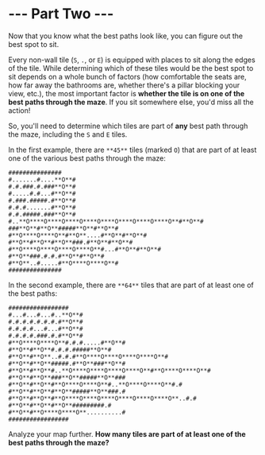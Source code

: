 # --- Part Two ---

Now that you know what the best paths look like, you can figure out the best spot to sit.

Every non-wall tile (`S`, `.`, or `E`) is equipped with places to sit along the edges of the tile. While determining which of these tiles would be the best spot to sit depends on a whole bunch of factors (how comfortable the seats are, how far away the bathrooms are, whether there's a pillar blocking your view, etc.), the most important factor is **whether the tile is on one of the best paths through the maze**. If you sit somewhere else, you'd miss all the action!

So, you'll need to determine which tiles are part of **any** best path through the maze, including the `S` and `E` tiles.

In the first example, there are `**45**` tiles (marked `O`) that are part of at least one of the various best paths through the maze:
```
###############
#.......#....**O**#
#.#.###.#.###**O**#
#.....#.#...#**O**#
#.###.#####.#**O**#
#.#.#.......#**O**#
#.#.#####.###**O**#
#..**O****O****O****O****O****O****O****O****O**#**O**#
###**O**#**O**#####**O**#**O**#
#**O****O****O**#**O**....#**O**#**O**#
#**O**#**O**#**O**###.#**O**#**O**#
#**O****O****O****O****O**#...#**O**#**O**#
#**O**###.#.#.#**O**#**O**#
#**O**..#.....#**O****O****O**#
###############
```

In the second example, there are `**64**` tiles that are part of at least one of the best paths:
```
#################
#...#...#...#..**O**#
#.#.#.#.#.#.#.#**O**#
#.#.#.#...#...#**O**#
#.#.#.#.###.#.#**O**#
#**O****O****O**#.#.#.....#**O**#
#**O**#**O**#.#.#.#####**O**#
#**O**#**O**..#.#.#**O****O****O****O****O**#
#**O**#**O**#####.#**O**###**O**#
#**O**#**O**#..**O****O****O****O****O**#**O****O****O**#
#**O**#**O**###**O**#####**O**###
#**O**#**O**#**O****O****O**#..**O****O****O**#.#
#**O**#**O**#**O**#####**O**###.#
#**O**#**O**#**O****O****O****O****O****O****O**..#.#
#**O**#**O**#**O**#########.#
#**O**#**O****O****O**..........#
#################
```

Analyze your map further. **How many tiles are part of at least one of the best paths through the maze?**

